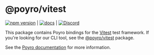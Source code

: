 # @poyro/vitest

[![npm version](https://badge.fury.io/js/%40poyro%2Fvitest.svg)](https://badge.fury.io/js/%40poyro%2Fvitest) | [![docs](https://img.shields.io/badge/poyro-docs-blue)](https://docs.poyro.dev) | [![Discord](https://img.shields.io/discord/1250274948233039883?logo=discord&label=Discord)](https://discord.gg/gmCjjJ5jSf)

This package contains Poyro bindings for the [Vitest](https://github.com/vitest-dev/vitest) test framework. If you're looking for our CLI tool, see the [@poyro/vitest](https://www.npmjs.com/package/poyro) package.

See the [Poyro documentation](https://docs.poyro.dev/#usage) for more information.
